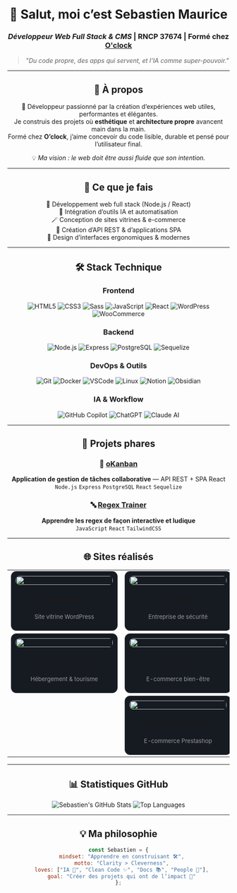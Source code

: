 <!-- 💻 Profil GitHub Pro - Sebastien Maurice -->
<div align="center">

# 👋 Salut, moi c’est **Sebastien Maurice**
### *Développeur Web Full Stack & CMS* | RNCP 37674 | Formé chez [O'clock](https://oclock.io)

> *"Du code propre, des apps qui servent, et l’IA comme super-pouvoir."*

---

## 💫 À propos

👋 Développeur passionné par la création d’expériences web utiles, performantes et élégantes.  
Je construis des projets où **esthétique** et **architecture propre** avancent main dans la main.  
Formé chez **O’clock**, j’aime concevoir du code lisible, durable et pensé pour l’utilisateur final.

💡 *Ma vision : le web doit être aussi fluide que son intention.*

---

<div align="center">

## 💼 Ce que je fais

<ul style="list-style: none; padding: 0; text-align: center;">
  <li>🚀 Développement web full stack (Node.js / React)</li>
  <li>🧠 Intégration d’outils IA et automatisation</li>
  <li>🪄 Conception de sites vitrines & e-commerce</li>
  <li>🧱 Création d’API REST & d’applications SPA</li>
  <li>🎨 Design d’interfaces ergonomiques & modernes</li>
</ul>

</div>

---

## 🛠️ Stack Technique

### Frontend  
![HTML5](https://img.shields.io/badge/-HTML5-E34F26?logo=html5&logoColor=white)
![CSS3](https://img.shields.io/badge/-CSS3-1572B6?logo=css3&logoColor=white)
![Sass](https://img.shields.io/badge/-Sass-CC6699?logo=sass&logoColor=white)
![JavaScript](https://img.shields.io/badge/-JavaScript-F7DF1E?logo=javascript&logoColor=black)
![React](https://img.shields.io/badge/-React-61DAFB?logo=react&logoColor=black)
![WordPress](https://img.shields.io/badge/-WordPress-21759B?logo=wordpress&logoColor=white)
![WooCommerce](https://img.shields.io/badge/-WooCommerce-96588A?logo=woocommerce&logoColor=white)

### Backend  
![Node.js](https://img.shields.io/badge/-Node.js-339933?logo=node.js&logoColor=white)
![Express](https://img.shields.io/badge/-Express-000000?logo=express&logoColor=white)
![PostgreSQL](https://img.shields.io/badge/-PostgreSQL-4169E1?logo=postgresql&logoColor=white)
![Sequelize](https://img.shields.io/badge/-Sequelize-52B0E7?logo=sequelize&logoColor=white)

### DevOps & Outils  
![Git](https://img.shields.io/badge/-Git-F05032?logo=git&logoColor=white)
![Docker](https://img.shields.io/badge/-Docker-2496ED?logo=docker&logoColor=white)
![VSCode](https://img.shields.io/badge/-VSCode-007ACC?logo=visualstudiocode&logoColor=white)
![Linux](https://img.shields.io/badge/-Linux-FCC624?logo=linux&logoColor=black)
![Notion](https://img.shields.io/badge/-Notion-000000?logo=notion&logoColor=white)
![Obsidian](https://img.shields.io/badge/-Obsidian-483699?logo=obsidian&logoColor=white)

### IA & Workflow  
![GitHub Copilot](https://img.shields.io/badge/-GitHub%20Copilot-000000?logo=githubcopilot&logoColor=white)
![ChatGPT](https://img.shields.io/badge/-ChatGPT-74aa9c?logo=openai&logoColor=white)
![Claude AI](https://img.shields.io/badge/-Claude%20AI-ff6f61?logo=anthropic&logoColor=white)

---

## 🚀 Projets phares

### 🎯 [oKanban](https://github.com/sebastienmaurice/okanban)
**Application de gestion de tâches collaborative** — API REST + SPA React  
`Node.js` `Express` `PostgreSQL` `React` `Sequelize`

### 🔤 [Regex Trainer](https://github.com/sebastienmaurice/regex-trainer)
**Apprendre les regex de façon interactive et ludique**  
`JavaScript` `React` `TailwindCSS`

---

## 🌐 Sites réalisés

<div align="center">

<table>
  <tr>
    <td>
      <div style="border:1px solid #30363d; border-radius:12px; padding:10px; width:220px; text-align:center; background:#161b22;">
        <a href="https://rudylesaint-magnetiseur.com" target="_blank">
          <img src="./assets/rudylesaint.png" width="100%" style="border-radius:8px;">
        </a>
        <h4>Rudy Le Saint</h4>
        <p style="font-size:13px; color:#999;">Site vitrine WordPress</p>
      </div>
    </td>
    <td>
      <div style="border:1px solid #30363d; border-radius:12px; padding:10px; width:220px; text-align:center; background:#161b22;">
        <a href="https://gsti62.com/" target="_blank">
          <img src="./assets/gsti62.png" width="100%" style="border-radius:8px;">
        </a>
        <h4>GSTI 62</h4>
        <p style="font-size:13px; color:#999;">Entreprise de sécurité</p>
      </div>
    </td>
    <td>
      <div style="border:1px solid #30363d; border-radius:12px; padding:10px; width:220px; text-align:center; background:#161b22;">
        <a href="https://www.palimpseste-urbain.com/" target="_blank">
          <img src="./assets/palimpseste.png" width="100%" style="border-radius:8px;">
        </a>
        <h4>Palimpseste Urbain</h4>
        <p style="font-size:13px; color:#999;">Architecte & urbanisme</p>
      </div>
    </td>
  </tr>

  <tr>
    <td>
      <div style="border:1px solid #30363d; border-radius:12px; padding:10px; width:220px; text-align:center; background:#161b22;">
        <a href="https://www.petitchateauvercourt.com/" target="_blank">
          <img src="./assets/petitchateau.png" width="100%" style="border-radius:8px;">
        </a>
        <h4>Petit Château Vercourt</h4>
        <p style="font-size:13px; color:#999;">Hébergement & tourisme</p>
      </div>
    </td>
    <td>
      <div style="border:1px solid #30363d; border-radius:12px; padding:10px; width:220px; text-align:center; background:#161b22;">
        <a href="https://onaturel.eu/" target="_blank">
          <img src="./assets/onaturel.png" width="100%" style="border-radius:8px;">
        </a>
        <h4>Onaturel</h4>
        <p style="font-size:13px; color:#999;">E-commerce bien-être</p>
      </div>
    </td>
    <td>
      <div style="border:1px solid #30363d; border-radius:12px; padding:10px; width:220px; text-align:center; background:#161b22;">
        <a href="https://alternativ-uniforme.fr/" target="_blank">
          <img src="./assets/alternativ.png" width="100%" style="border-radius:8px;">
        </a>
        <h4>Alternativ Uniforme</h4>
        <p style="font-size:13px; color:#999;">Boutique textile pro</p>
      </div>
    </td>
  </tr>

  <tr>
    <td colspan="3" align="center">
      <div style="border:1px solid #30363d; border-radius:12px; padding:10px; width:220px; margin:auto; text-align:center; background:#161b22;">
        <a href="https://www.galaxy-uniforme.com/" target="_blank">
          <img src="./assets/galaxy.png" width="100%" style="border-radius:8px;">
        </a>
        <h4>Galaxy Uniforme</h4>
        <p style="font-size:13px; color:#999;">E-commerce Prestashop</p>
      </div>
    </td>
  </tr>
</table>

</div>

---

## 📊 Statistiques GitHub

![Sebastien's GitHub Stats](https://github-readme-stats.vercel.app/api?username=sebastienmaurice&show_icons=true&theme=tokyonight&hide_border=true)
![Top Languages](https://github-readme-stats.vercel.app/api/top-langs/?username=sebastienmaurice&layout=compact&theme=tokyonight&hide_border=true)

---

<div align="center">

## 💡 Ma philosophie

```js
const Sebastien = {
  mindset: "Apprendre en construisant 🛠️",
  motto: "Clarity > Cleverness",
  loves: ["IA 🤖", "Clean Code ✨", "Docs 📚", "People 🤝"],
  goal: "Créer des projets qui ont de l’impact 🚀"
};
